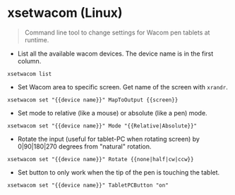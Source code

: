 # xsetwacom (Linux)

> Command line tool to change settings for Wacom pen tablets at runtime.

- List all the available wacom devices. The device name is in the first column.

`xsetwacom list`

- Set Wacom area to specific screen. Get name of the screen with `xrandr`.

`xsetwacom set "{{device name}}" MapToOutput {{screen}}`

- Set mode to relative (like a mouse) or absolute (like a pen) mode.

`xsetwacom set "{{device name}}" Mode "{{Relative|Absolute}}"`

- Rotate the input (useful for tablet-PC when rotating screen) by 0|90|180|270 degrees from "natural" rotation.

`xsetwacom set "{{device name}}" Rotate {{none|half|cw|ccw}}`

- Set button to only work when the tip of the pen is touching the tablet.

`xsetwacom set "{{device name}}" TabletPCButton "on"`
